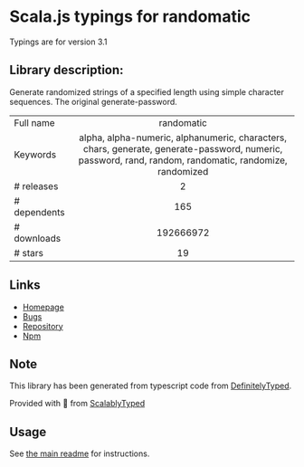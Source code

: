 
# Scala.js typings for randomatic

Typings are for version 3.1

## Library description:
Generate randomized strings of a specified length using simple character sequences. The original generate-password.

|                    |                 |
| ------------------ | :-------------: |
| Full name          | randomatic |
| Keywords           | alpha, alpha-numeric, alphanumeric, characters, chars, generate, generate-password, numeric, password, rand, random, randomatic, randomize, randomized |
| # releases         | 2 |
| # dependents       | 165 |
| # downloads        | 192666972 |
| # stars            | 19 |

## Links
- [Homepage](https://github.com/jonschlinkert/randomatic)
- [Bugs](https://github.com/jonschlinkert/randomatic/issues)
- [Repository](https://github.com/jonschlinkert/randomatic)
- [Npm](https://www.npmjs.com/package/randomatic)
    


## Note
This library has been generated from typescript code from [DefinitelyTyped](https://definitelytyped.org).

Provided with :purple_heart: from [ScalablyTyped](https://github.com/oyvindberg/ScalablyTyped)

## Usage
See [the main readme](../../readme.md) for instructions.


